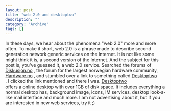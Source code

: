 ```yaml
--- 
layout: post 
title: "web 2.0 and desktoptwo"
description: ""
category: "Archive"
tags: []
---  
```

In these days, we hear about the phenomena "web 2.0" more and more often. To make it short, web 2.0 is a phrase made to describe second generation network generic services on the Internet. It is not like some might think it is, a second version of the Internet. And the subject for this post is, you've guessed it, a web 2.0 service.
 Searched the forums of <a href="http://www.diskusjon.no">Diskusjon.no</a> , the forum for the largest norwegian hardware community, <a href="http://www.hardware.no">Hardware.no</a> , and stumbled over a link to something called <a href="http://desktoptwo.com/">Desktoptwo</a> <br/>. I clicked the link mentioned and there I was. <a href="http://desktoptwo.com/">Desktoptwo</a> <br/> offers a online desktop with over 1GB of disk space. It includes everything a normal desktop has, background image, icons, IM services, desktop look-a-like mail interface and much more. I am not advertising about it, but if you are interested in new web services, try it ;)
